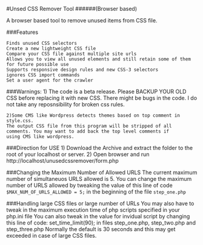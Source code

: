 #Unsed CSS Remover Tool 
######(Browser based)


A browser based tool to remove unused items from CSS file.

###Features

    Finds unused CSS selectors
    Create a new lightweight CSS file 
    Compare your CSS file against multiple site urls
    Allows you to view all unused elements and still retain some of them for future possible use
    Supports responsive design rules and new CSS-3 selectors
    ignores CSS import commands
    Set a user agent for the crawler
    
    
###Warnings:
    1) The code is a beta release. Please BACKUP YOUR OLD CSS before replacing it with new CSS. There might be bugs in the code.
    I do not take any reposnsibility for broken css rules.
    
    2)Some CMS like Wordpress detects themes based on top comment in style.css.
    The output CSS file from this program will be stripped of all comments. You may want to add back the top level comments if 
    using CMS like wordpress.
    
###Direction for USE
    1) Download the Archive and extract the folder to the root of your localhost or server.
    2) Open browser and run http://localhost/unusedcssremover/form.php
    
###Changing the Maximum Number of Allowed URLS
    The current maximum number of simultaneuos URLS allowed is 5.
    You can change the maximum number of URLS allowed by tweaking the value of this line of code
    `$MAX_NUM_OF_URLS_ALLOWED = 5;`
    in the beginning of the file `step_one.php`
    
###Handling large CSS files or large number of URLs
    You may also have to tweak in the maximum execution time of php scripts specified in your php.ini file
    You can also tweak in the value for invidual script by changing this line of code:
    set_time_limit(90);
    in files step_one.php, step_two.php and step_three.php
    Normally the default is  30 seconds and this may get exceeded in case of large CSS files.
